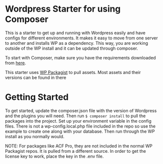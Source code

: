 # Wordpress Starter for using Composer  #

This is a starter to get up and running with Wordpress easily and have configs for different environments. It makes it easy to move from one server to another and installs WP as a dependency. This way, you are working outside of the WP install and it can be updated through composer. 

To start with Composer, make sure you have the requirements downloaded from [here](https://getcomposer.org/).

This starter uses [WP Packagist](https://wpackagist.org/) to pull assets. Most assets and their versions can be found in there

# Getting Started #

To get started, update the composer.json file with the version of Wordpress and the plugins you will need. Then run ```$ composer install``` to pull the packages into the project. Set up your environment variable in the config files. There is not a wp-config.local.php file included in the repo so use the example to create one along with your database. Then run through the WP install as you normally would.

NOTE: For packages like ACF Pro, they are not included in the normal WP Packagist repos. It is pulled from a different source. In order to get the license key to work, place the key in the .env file.    